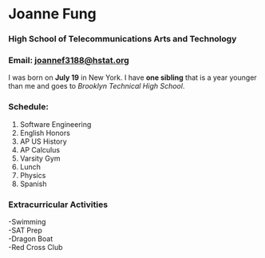 # Joanne Fung  
### High School of Telecommunications Arts and Technology  
### Email: joannef3188@hstat.org

I was born on **July 19** in New York. I have **one sibling** that is a year younger than me and goes to _Brooklyn Technical High School_.

### Schedule:  
1. Software Engineering  
2. English Honors  
3. AP US History  
4. AP Calculus  
5. Varsity Gym  
6. Lunch  
7. Physics  
8. Spanish

### Extracurricular Activities  
 -Swimming  
 -SAT Prep  
 -Dragon Boat  
 -Red Cross Club  